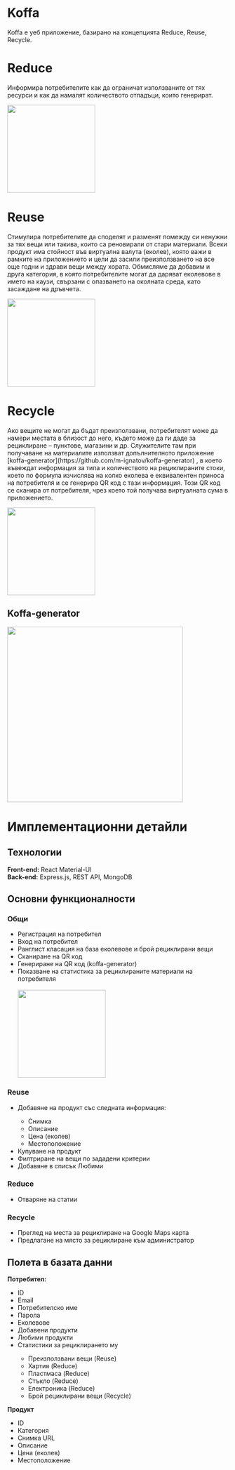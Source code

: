 # Koffa

<p>Koffa e уеб приложение, базирано на концепцията Reduce, Reuse, Recycle.</p>

<h1>Reduce</h1>
<p>Информира потребителите как да ограничат използваните от тях ресурси и как да намалят количеството отпадъци, които генерират.</p>
<img src="https://i.ibb.co/PNdRmC0/Reduce.png" width="200px"><br>

<h1>Reuse</h1>
<p>Стимулира потребителите да споделят и разменят помежду си ненужни за тях вещи или такива, които са реновирали от стари материали. Всеки продукт има стойност във виртуална валута (еколев), която важи в рамките на приложението и цели да засили преизползването на все още годни и здрави вещи между хората. Обмисляме да добавим и друга категория, в която потребителите могат да даряват еколевове в името на каузи, свързани с опазването на околната среда, като засаждане на дръвчета.</p>
<img src="https://i.ibb.co/60Z1gpk/Reuse.png" width="200px"><br>

<h1>Recycle</h1>
<p>Ако вещите не могат да бъдат преизползвани, потребителят може да намери местата в близост до него, където може да ги даде за рециклиране – пунктове, магазини и др. Служителите там при получаване на материалите използват допълнителното приложение [koffa-generator](https://github.com/m-ignatov/koffa-generator) , в което въвеждат информация за типа и количеството на рециклираните стоки, което по формула изчислява на колко еколева е еквивалентен приноса на потребителя и се генерира QR код с тази информация. 
Този QR код се сканира от потребителя, чрез което той получава виртуалната сума в приложението.</p>   
<img src="https://i.ibb.co/w6500fT/Recycle.png" width="200px"><br>

<h2>Koffa-generator</h2>
<img src="https://i.ibb.co/k8phHPT/koffa-generator.png" width="400px"><br>


<h1>Имплементационни детайли</h1>
<h2>Технологии</h2>
<p><b>Front-end:</b> React Material-UI<br>
<b>Back-end:</b> Express.js, REST API, MongoDB</p>

<h2>Основни функционалности</h2>
<h3>Общи</h3>
  <ul>
    <li>Регистрация на потребител</li>
    <li>Вход на потребител</li>
    <li>Ранглист класация на база еколевове и брой рециклирани вещи</li>
    <li>Сканиране на QR код</li>
    <li>Генериране на QR код (koffa-generator)</li>
    <li>Показване на статистика за рециклираните материали на потребителя</li><br>
    <img src="https://i.ibb.co/mTBcprN/Home.png" width="200px"><br>
  </ul>
  
 <h3>Reuse</h3>
  <ul>
  <li>Добавяне на продукт със следната информация:</li>
    <ul>
      <li>Снимка</li>
      <li>Описание</li>
      <li>Цена (еколев)</li>
      <li>Местоположение</li>
    </ul>
  <li>Купуване на продукт</li>
  <li>Филтриране на вещи по зададени критерии</li>
  <li>Добавяне в списък Любими</li>
  </ul>
  
  <h3>Reduce</h3>
  <ul>
  <li>Отваряне на статии</li>
  </ul>
  
  <h3>Recycle</h3>
  <ul>
  <li>Преглед на места за рециклиране на Google Maps карта</li>
  <li>Предлагане на място за рециклиране към администратор</li>
  </ul>

<h2>Полета в базата данни</h2>
<b>Потребител:</b>
<ul>
  <li>ID</li>
  <li>Email</li>
  <li>Потребителско име</li>
  <li>Парола</li>
  <li>Еколевове</li>
  <li>Добавени продукти</li>
  <li>Любими продукти</li>
  <li>Статистики за рециклирането му</li>
     <ul>
     <li>Преизползвани вещи (Reuse)</li>
     <li>Хартия (Reduce)</li>
     <li>Пластмаса (Reduce)</li>
     <li>Стъкло (Reduce)</li>
     <li>Електроника (Reduce)</li>
     <li>Брой рециклирани вещи (Recycle)</li>
     </ul>
 </ul>
<b>Продукт</b>
<ul>
  <li>ID</li>
  <li>Категория</li>
  <li>Снимка URL</li>
  <li>Описание</li>
  <li>Цена (еколев)</li>
  <li>Местоположение</li>
 </ul>
